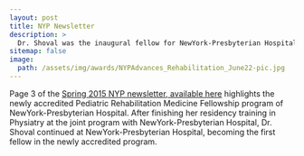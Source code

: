 ```yaml
---
layout: post
title: NYP Newsletter
description: >
  Dr. Shoval was the inaugural fellow for NewYork-Presbyterian Hospital's accredited Pediatric Rehabilitation Medicine Fellowship
sitemap: false
image:
  path: /assets/img/awards/NYPAdvances_Rehabilitation_June22-pic.jpg
---
```


Page 3 of the [Spring 2015 NYP newsletter, available here](/assets/img/awards/NYPAdvances_Rehabilitation_June22.pdf) highlights the newly accredited Pediatric Rehabilitation Medicine Fellowship program of NewYork-Presbyterian Hospital.
After finishing her residency training in Physiatry at the joint program with NewYork-Presbyterian Hospital, Dr. Shoval continued at NewYork-Presbyterian Hospital, becoming the first fellow in the newly accredited program.
